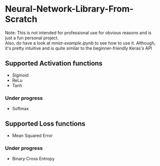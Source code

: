 # Neural-Network-Library-From-Scratch

Note: This is not intended for professional use for obvious reasons and is just a fun personal project. <br/>
Also, do have a look at *mnist-example.ipynb* to see how to use it. Although, it's pretty intuitive and is quite similar to the beginner-friendly Keras's API
## Supported Activation functions
* Sigmoid
* ReLu
* Tanh
### Under progress
* Softmax
## Supported Loss functions
* Mean Squared Error
### Under progress
* Binary Cross Entropy
